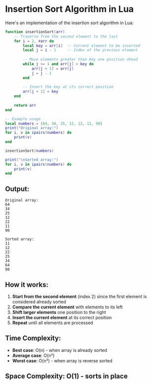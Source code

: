 # Insertion Sort Algorithm in Lua

Here's an implementation of the insertion sort algorithm in Lua:

```lua
function insertionSort(arr)
    -- Traverse from the second element to the last
    for i = 2, #arr do
        local key = arr[i]  -- Current element to be inserted
        local j = i - 1     -- Index of the previous element
        
        -- Move elements greater than key one position ahead
        while j >= 1 and arr[j] > key do
            arr[j + 1] = arr[j]
            j = j - 1
        end
        
        -- Insert the key at its correct position
        arr[j + 1] = key
    end
    
    return arr
end

-- Example usage
local numbers = {64, 34, 25, 12, 22, 11, 90}
print("Original array:")
for i, v in ipairs(numbers) do
    print(v)
end

insertionSort(numbers)

print("\nSorted array:")
for i, v in ipairs(numbers) do
    print(v)
end
```

## Output:
```
Original array:
64
34
25
12
22
11
90

Sorted array:
11
12
22
25
34
64
90
```

## How it works:

1. **Start from the second element** (index 2) since the first element is considered already sorted
2. **Compare the current element** with elements to its left
3. **Shift larger elements** one position to the right
4. **Insert the current element** at its correct position
5. **Repeat** until all elements are processed

## Time Complexity:
- **Best case**: O(n) - when array is already sorted
- **Average case**: O(n²)
- **Worst case**: O(n²) - when array is reverse sorted

## Space Complexity: O(1) - sorts in place

